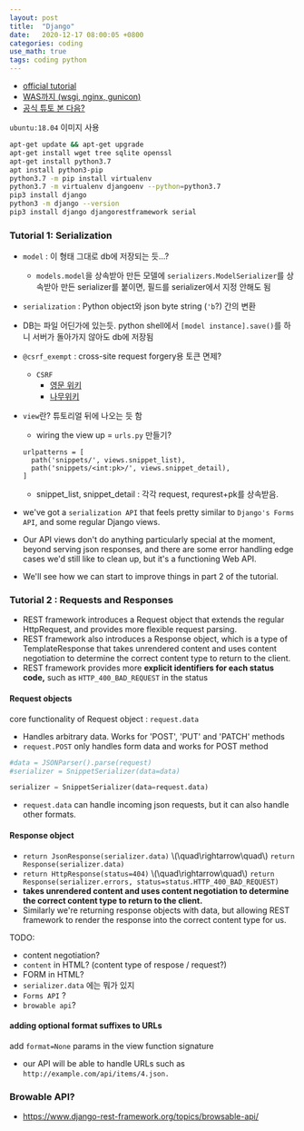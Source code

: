 ```yaml
---
layout: post
title:  "Django"
date:   2020-12-17 08:00:05 +0800
categories: coding
use_math: true
tags: coding python
---
```




- <a href="https://www.django-rest-framework.org/tutorial/1-serialization/" target="_blank">official tutorial</a>
- <a href="https://dveamer.github.io/backend/PythonWAS.html" target="_blank">WAS까지 (wsgi, nginx, gunicon)</a>
- <a href="https://www.programmersought.com/article/802620791/" target="_blank">공식 튜토 본 다음?</a>

`ubuntu:18.04` 이미지 사용
```bash
apt-get update && apt-get upgrade
apt-get install wget tree sqlite openssl
apt-get install python3.7
apt install python3-pip
python3.7 -m pip install virtualenv
python3.7 -m virtualenv djangoenv --python=python3.7
pip3 install django
python3 -m django --version
pip3 install django djangorestframework serial
```

### Tutorial 1: Serialization
- `model` : 이 형태 그대로 db에 저장되는 듯...?
  - `models.model`을 상속받아 만든 모델에 `serializers.ModelSerializer`를 상속받아 만든 serializer를 붙이면, 필드를 serializer에서 지정 안해도 됨
- `serialization` : Python object와 json byte string (`'b`?) 간의 변환
- DB는 파일 어딘가에 있는듯. python shell에서 `[model instance].save()`를 하니 서버가 돌아가지 않아도 db에 저장됨
- `@csrf_exempt` : cross-site request forgery용 토큰 면제? 
  - `CSRF`
    - <a href="https://en.wikipedia.org/wiki/Cross-site_request_forgery" target="_blank">영문 위키</a>
    - <a href="https://namu.wiki/w/CSRF">나무위키</a>
- `view`란? 튜토리얼 뒤에 나오는 듯 함
  - wiring the view up = `urls.py` 만들기?  
  ```
  urlpatterns = [
    path('snippets/', views.snippet_list),
    path('snippets/<int:pk>/', views.snippet_detail),
  ]
  ```
  - snippet_list, snippet_detail : 각각 request, requrest+pk를 상속받음.
  


- we've got a `serialization API` that feels pretty similar to `Django's Forms API`, and some regular Django views.
- Our API views don't do anything particularly special at the moment, beyond serving json responses, and there are some error handling edge cases we'd still like to clean up, but it's a functioning Web API.
- We'll see how we can start to improve things in part 2 of the tutorial.


### Tutorial 2 : Requests and Responses


* REST framework introduces a Request object that extends the regular HttpRequest, and provides more flexible request parsing.  
* REST framework also introduces a Response object, which is a type of TemplateResponse that takes unrendered content and uses content negotiation to determine the correct content type to return to the client.
* REST framework provides more __explicit identifiers for each status code,__ such as `HTTP_400_BAD_REQUEST` in the status

#### Request objects

core functionality of Request object : `request.data`
- Handles arbitrary data.  Works for 'POST', 'PUT' and 'PATCH' methods
- `request.POST` only handles form data and works for POST method

```python
#data = JSONParser().parse(request)
#serializer = SnippetSerializer(data=data)

serializer = SnippetSerializer(data=request.data)
```
- `request.data` can handle incoming json requests, but it can also handle other formats. 

#### Response object
- `return JsonResponse(serializer.data)` \\(\quad\rightarrow\quad\\) `return Response(serializer.data)`
- `return HttpResponse(status=404)` \\(\quad\rightarrow\quad\\) `return Response(serializer.errors, status=status.HTTP_400_BAD_REQUEST)`
- __takes unrendered content and uses content negotiation to determine the correct content type to return to the client.__
- Similarly we're returning response objects with data, but allowing REST framework to render the response into the correct content type for us.


TODO:
- content negotiation?
- `content` in HTML? (content type of respose / request?)
- FORM in HTML?
- `serializer.data` 에는 뭐가 있지
- `Forms API` ?
- `browable api`?

#### adding optional format suffixes to URLs
add `format=None` params in the view function signature
- our API will be able to handle URLs such as `http://example.com/api/items/4.json.`


### Browable API?
- https://www.django-rest-framework.org/topics/browsable-api/